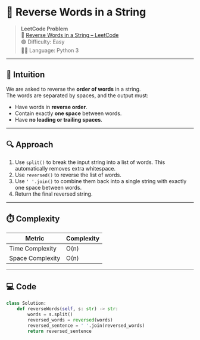 # 🔄 Reverse Words in a String

> **LeetCode Problem**  
> 🔗 [Reverse Words in a String – LeetCode](https://leetcode.com/problems/reverse-words-in-a-string/)  
> 🟢 Difficulty: Easy  
> 🧑‍💻 Language: Python 3

---

## 🧠 Intuition

We are asked to reverse the **order of words** in a string.  
The words are separated by spaces, and the output must:

- Have words in **reverse order**.
- Contain exactly **one space** between words.
- Have **no leading or trailing spaces**.

---

## 🔍 Approach

1. Use `split()` to break the input string into a list of words. This automatically removes extra whitespace.
2. Use `reversed()` to reverse the list of words.
3. Use `' '.join()` to combine them back into a single string with exactly one space between words.
4. Return the final reversed string.

---

## ⏱️ Complexity

| Metric            | Complexity |
|-------------------|------------|
| Time Complexity   | O(n)       |
| Space Complexity  | O(n)       |

---

## 💻 Code

```python
class Solution:
    def reverseWords(self, s: str) -> str:
        words = s.split()
        reversed_words = reversed(words)
        reversed_sentence = ' '.join(reversed_words)
        return reversed_sentence
